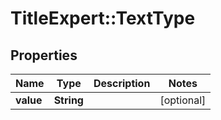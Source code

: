 # TitleExpert::TextType

## Properties
Name | Type | Description | Notes
------------ | ------------- | ------------- | -------------
**value** | **String** |  | [optional] 



